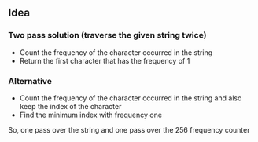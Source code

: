 ## Idea

### Two pass solution (traverse the given string twice)
- Count the frequency of the character occurred in the string
- Return the first character that has the frequency of 1

### Alternative

- Count the frequency of the character occurred in the string and also keep the index of the character
- Find the minimum index with frequency one

So, one pass over the string and one pass over the 256 frequency counter